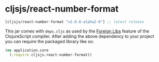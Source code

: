 # cljsjs/react-number-format

[](dependency)
```clojure
[cljsjs/react-number-format "v2.0.0-alpha2-0"] ;; latest release
```
[](/dependency)

This jar comes with `deps.cljs` as used by the [Foreign Libs][flibs] feature
of the ClojureScript compiler. After adding the above dependency to your project
you can require the packaged library like so:

```clojure
(ns application.core
  (:require cljsjs.react-number-format))
```

[flibs]: https://github.com/clojure/clojurescript/wiki/Packaging-Foreign-Dependencies
